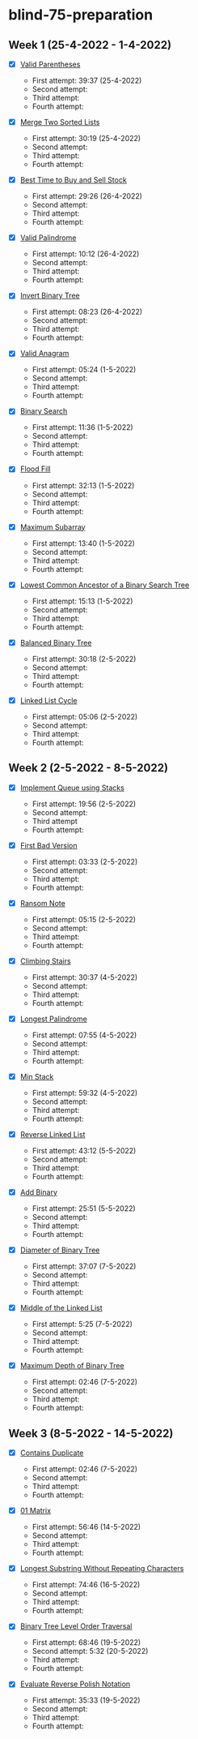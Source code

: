 # blind-75-preparation

## Week 1 (25-4-2022 - 1-4-2022)

- [x] [Valid Parentheses](https://leetcode.com/problems/valid-parentheses/)
  - First attempt: 39:37 (25-4-2022)
  - Second attempt:
  - Third attempt:
  - Fourth attempt:
  
- [x] [Merge Two Sorted Lists](https://leetcode.com/problems/merge-two-sorted-lists/)
  - First attempt: 30:19 (25-4-2022)
  - Second attempt:
  - Third attempt:
  - Fourth attempt:
  
- [x] [Best Time to Buy and Sell Stock](https://leetcode.com/problems/best-time-to-buy-and-sell-stock/)
  - First attempt: 29:26 (26-4-2022)
  - Second attempt:
  - Third attempt:
  - Fourth attempt:

- [x] [Valid Palindrome](https://leetcode.com/problems/valid-palindrome/)
  - First attempt: 10:12 (26-4-2022)
  - Second attempt:
  - Third attempt:
  - Fourth attempt:

- [x] [Invert Binary Tree](https://leetcode.com/problems/invert-binary-tree/)
  - First attempt: 08:23 (26-4-2022)
  - Second attempt:
  - Third attempt:
  - Fourth attempt:

- [x] [Valid Anagram](https://leetcode.com/problems/valid-anagram/)
  - First attempt: 05:24 (1-5-2022)
  - Second attempt:
  - Third attempt:
  - Fourth attempt:

- [x] [Binary Search](https://leetcode.com/problems/binary-search/)
  - First attempt: 11:36 (1-5-2022)
  - Second attempt:
  - Third attempt:
  - Fourth attempt:

- [x] [Flood Fill](https://leetcode.com/problems/flood-fill/)
  - First attempt: 32:13 (1-5-2022)
  - Second attempt:
  - Third attempt:
  - Fourth attempt:

- [x] [Maximum Subarray](https://leetcode.com/problems/maximum-subarray/)
  - First attempt: 13:40 (1-5-2022)
  - Second attempt:
  - Third attempt:
  - Fourth attempt:

- [x] [Lowest Common Ancestor of a Binary Search Tree](https://leetcode.com/problems/lowest-common-ancestor-of-a-binary-search-tree/)
  - First attempt: 15:13 (1-5-2022)
  - Second attempt:
  - Third attempt:
  - Fourth attempt:

- [x] [Balanced Binary Tree](https://leetcode.com/problems/balanced-binary-tree/)
  - First attempt: 30:18 (2-5-2022)
  - Second attempt:
  - Third attempt:
  - Fourth attempt:

- [x] [Linked List Cycle](https://leetcode.com/problems/linked-list-cycle/)
  - First attempt: 05:06 (2-5-2022)
  - Second attempt:
  - Third attempt:
  - Fourth attempt:

## Week 2 (2-5-2022 - 8-5-2022)

- [x] [Implement Queue using Stacks](https://leetcode.com/problems/implement-queue-using-stacks/)
  - First attempt: 19:56 (2-5-2022)
  - Second attempt:
  - Third attempt
  - Fourth attempt:

- [x] [First Bad Version](https://leetcode.com/problems/first-bad-version/)
  - First attempt: 03:33 (2-5-2022)
  - Second attempt:
  - Third attempt:
  - Fourth attempt:

- [x] [Ransom Note](https://leetcode.com/problems/ransom-note/)
  - First attempt: 05:15 (2-5-2022)
  - Second attempt:
  - Third attempt:
  - Fourth attempt:

- [x] [Climbing Stairs](https://leetcode.com/problems/climbing-stairs/)
  - First attempt: 30:37 (4-5-2022)
  - Second attempt:
  - Third attempt:
  - Fourth attempt:

- [x] [Longest Palindrome](https://leetcode.com/problems/longest-palindrome/)
  - First attempt: 07:55 (4-5-2022)
  - Second attempt:
  - Third attempt:
  - Fourth attempt:

- [x] [Min Stack](https://leetcode.com/problems/min-stack/)
  - First attempt: 59:32 (4-5-2022)
  - Second attempt:
  - Third attempt:
  - Fourth attempt:

- [x] [Reverse Linked List](https://leetcode.com/problems/reverse-linked-list/)
  - First attempt: 43:12  (5-5-2022)
  - Second attempt:
  - Third attempt:
  - Fourth attempt:

- [x] [Add Binary](https://leetcode.com/problems/add-binary/)
  - First attempt: 25:51 (5-5-2022)
  - Second attempt:
  - Third attempt:
  - Fourth attempt:

- [x] [Diameter of Binary Tree](https://leetcode.com/problems/diameter-of-binary-tree/)
  - First attempt: 37:07 (7-5-2022)
  - Second attempt:
  - Third attempt:
  - Fourth attempt:

- [x] [Middle of the Linked List](https://leetcode.com/problems/middle-of-the-linked-list/)
  - First attempt: 5:25 (7-5-2022)
  - Second attempt:
  - Third attempt:
  - Fourth attempt:

- [x] [Maximum Depth of Binary Tree](https://leetcode.com/problems/maximum-depth-of-binary-tree/)
  - First attempt: 02:46 (7-5-2022)
  - Second attempt:
  - Third attempt:
  - Fourth attempt:

## Week 3 (8-5-2022 - 14-5-2022)

- [x] [Contains Duplicate](https://leetcode.com/problems/contains-duplicate/)
  - First attempt: 02:46 (7-5-2022)
  - Second attempt:
  - Third attempt:
  - Fourth attempt:

- [x] [01 Matrix](https://leetcode.com/problems/01-matrix/)
  - First attempt: 56:46 (14-5-2022)
  - Second attempt:
  - Third attempt:
  - Fourth attempt:

- [x] [Longest Substring Without Repeating Characters](https://leetcode.com/problems/longest-substring-without-repeating-characters/)
  - First attempt: 74:46 (16-5-2022)
  - Second attempt:
  - Third attempt:
  - Fourth attempt:

- [x] [Binary Tree Level Order Traversal](https://leetcode.com/problems/binary-tree-level-order-traversal/)
  - First attempt: 68:46 (19-5-2022)
  - Second attempt: 5:32 (20-5-2022)
  - Third attempt:
  - Fourth attempt:

- [x] [Evaluate Reverse Polish Notation](https://leetcode.com/problems/evaluate-reverse-polish-notation/)
  - First attempt: 35:33 (19-5-2022)
  - Second attempt: 
  - Third attempt:
  - Fourth attempt:

